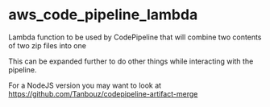 # aws_code_pipeline_lambda
Lambda function to be used by CodePipeline that will combine two contents of two zip files into one

This can be expanded further to do other things while interacting with the pipeline.

For a NodeJS version you may want to look at https://github.com/Tanbouz/codepipeline-artifact-merge
